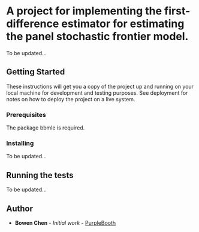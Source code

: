 # A project for implementing the first-difference estimator for estimating the panel stochastic frontier model. 

To be updated...

## Getting Started

These instructions will get you a copy of the project up and running on your local machine for development and testing purposes. See deployment for notes on how to deploy the project on a live system.

### Prerequisites

The package bbmle is required. 

### Installing

To be updated...

## Running the tests

To be updated...


## Author

* **Bowen Chen** - *Initial work* - [PurpleBooth](https://https://github.com/cbw1243)

